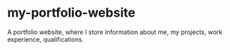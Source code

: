 # my-portfolio-website
A portfolio website, where I store information about me, my projects, work experience, qualifications.
